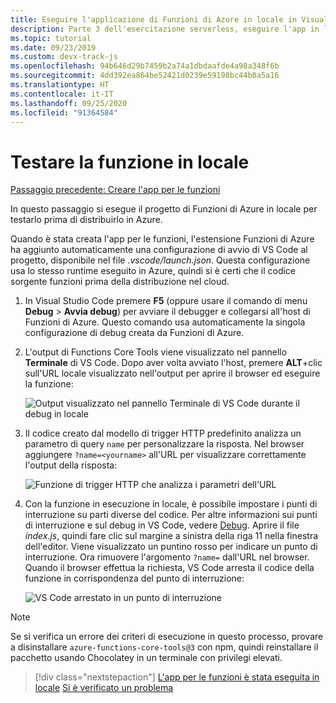 ```yaml
---
title: Eseguire l'applicazione di Funzioni di Azure in locale in Visual Studio Code
description: Parte 3 dell'esercitazione serverless, eseguire l'app in locale per testarla.
ms.topic: tutorial
ms.date: 09/23/2019
ms.custom: devx-track-js
ms.openlocfilehash: 94b646d29b7459b2a74a1dbdaafde4a98a348f6b
ms.sourcegitcommit: 4dd392ea864be52421d0239e59198bc44b0a5a16
ms.translationtype: HT
ms.contentlocale: it-IT
ms.lasthandoff: 09/25/2020
ms.locfileid: "91364584"
---
```

# <a name="test-the-function-locally"></a>Testare la funzione in locale

[Passaggio precedente: Creare l'app per le funzioni](tutorial-vscode-serverless-node-02.md)

In questo passaggio si esegue il progetto di Funzioni di Azure in locale per testarlo prima di distribuirlo in Azure.

Quando è stata creata l'app per le funzioni, l'estensione Funzioni di Azure ha aggiunto automaticamente una configurazione di avvio di VS Code al progetto, disponibile nel file *.vscode/launch.json*. Questa configurazione usa lo stesso runtime eseguito in Azure, quindi si è certi che il codice sorgente funzioni prima della distribuzione nel cloud.

1. In Visual Studio Code premere **F5** (oppure usare il comando di menu **Debug** > **Avvia debug**) per avviare il debugger e collegarsi all'host di Funzioni di Azure. Questo comando usa automaticamente la singola configurazione di debug creata da Funzioni di Azure.

1. L'output di Functions Core Tools viene visualizzato nel pannello **Terminale** di VS Code. Dopo aver volta avviato l'host, premere **ALT**+clic sull'URL locale visualizzato nell'output per aprire il browser ed eseguire la funzione:

    ![Output visualizzato nel pannello Terminale di VS Code durante il debug in locale](media/functions-extension/local-test-output.png)

1. Il codice creato dal modello di trigger HTTP predefinito analizza un parametro di query `name` per personalizzare la risposta. Nel browser aggiungere `?name=<yourname>` all'URL per visualizzare correttamente l'output della risposta:

    ![Funzione di trigger HTTP che analizza i parametri dell'URL](media/functions-extension/local-test-browser.png)

1. Con la funzione in esecuzione in locale, è possibile impostare i punti di interruzione su parti diverse del codice. Per altre informazioni sui punti di interruzione e sul debug in VS Code, vedere [Debug](https://code.visualstudio.com/docs/editor/debugging). Aprire il file *index.js*, quindi fare clic sul margine a sinistra della riga 11 nella finestra dell'editor. Viene visualizzato un puntino rosso per indicare un punto di interruzione. Ora rimuovere l'argomento `?name=` dall'URL nel browser. Quando il browser effettua la richiesta, VS Code arresta il codice della funzione in corrispondenza del punto di interruzione:

    ![VS Code arrestato in un punto di interruzione](media/functions-extension/debugging-breakpoint.png)

> [!Note]
>
> Se si verifica un errore dei criteri di esecuzione in questo processo, provare a disinstallare `azure-functions-core-tools@3` con npm, quindi reinstallare il pacchetto usando Chocolatey in un terminale con privilegi elevati.

> [!div class="nextstepaction"]
> [L'app per le funzioni è stata eseguita in locale](tutorial-vscode-serverless-node-04.md) [Si è verificato un problema](https://www.research.net/r/PWZWZ52?tutorial=node-deployment-azurefunctions&step=run-app)

